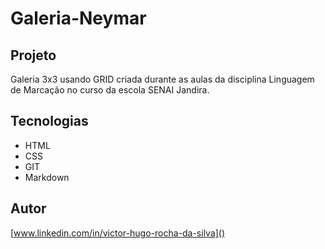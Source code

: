 # Galeria-Neymar

## Projeto 
Galeria 3x3 usando GRID criada durante as aulas da disciplina Linguagem de Marcação no curso da escola SENAI Jandira.



## Tecnologias 
+ HTML
+ CSS
+ GIT
+ Markdown


## Autor
[www.linkedin.com/in/victor-hugo-rocha-da-silva]()

